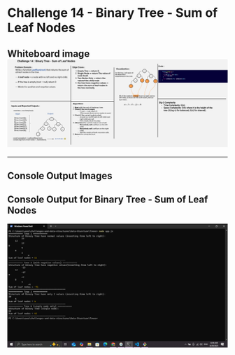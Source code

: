 # Challenge 14 - Binary Tree - Sum of Leaf Nodes

## Whiteboard image ![ Binary Tree - Sum of Leaf Nodes](../docs/LeafSum-Whiteboard.jpg)

---

## Console Output Images

## Console Output for Binary Tree - Sum of Leaf Nodes

![Console Output](../docs/Console-Output-LeafSum.png)
